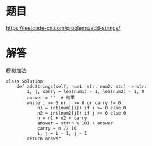 # 题目

https://leetcode-cn.com/problems/add-strings/

# 解答

模拟加法

```python3
class Solution:
    def addStrings(self, num1: str, num2: str) -> str:
        i, j, carry = len(num1) - 1, len(num2) - 1, 0
        answer = ""  # 结果
        while i >= 0 or j >= 0 or carry != 0:
            n1 = int(num1[i]) if i >= 0 else 0
            n2 = int(num2[j]) if j >= 0 else 0
            n = n1 + n2 + carry
            answer = str(n % 10) + answer
            carry = n // 10
            i, j = i - 1, j - 1
        return answer
```
